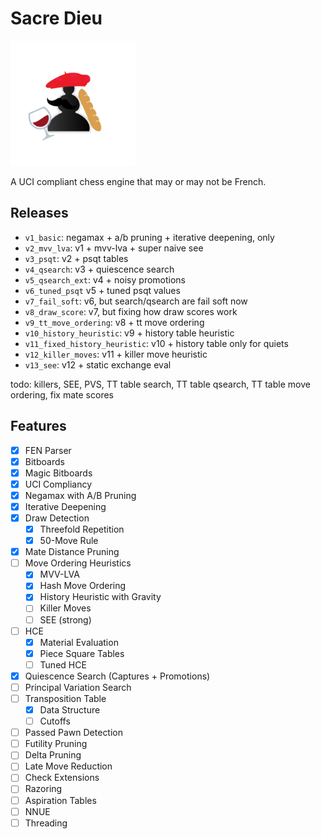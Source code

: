 # Sacre Dieu

<a href=".">
    <img src="./assets/icon.png" alt="sacredieu logo" height="200" width="200" />
</a>

A UCI compliant chess engine that may or may not be French.

## Releases
- `v1_basic`: negamax + a/b pruning + iterative deepening, only
- `v2_mvv_lva`: v1 + mvv-lva + super naive see
- `v3_psqt`: v2 + psqt tables
- `v4_qsearch`: v3 + quiescence search
- `v5_qsearch_ext`: v4 + noisy promotions
- `v6_tuned_psqt` v5 + tuned psqt values
- `v7_fail_soft`: v6, but search/qsearch are fail soft now
- `v8_draw_score`: v7, but fixing how draw scores work
- `v9_tt_move_ordering`: v8 + tt move ordering
- `v10_history_heuristic`: v9 + history table heuristic
- `v11_fixed_history_heuristic`: v10 + history table only for quiets
- `v12_killer_moves`: v11 + killer move heuristic
- `v13_see`: v12 + static exchange eval

todo: killers, SEE, PVS, TT table search, TT table qsearch, TT table move ordering, fix mate scores

## Features
- [x] FEN Parser
- [x] Bitboards
- [x] Magic Bitboards
- [x] UCI Compliancy
- [x] Negamax with A/B Pruning
- [x] Iterative Deepening
- [x] Draw Detection
    - [x] Threefold Repetition
    - [x] 50-Move Rule
- [x] Mate Distance Pruning
- [ ] Move Ordering Heuristics
    - [x] MVV-LVA
    - [x] Hash Move Ordering
    - [x] History Heuristic with Gravity
    - [ ] Killer Moves
    - [ ] SEE (strong)
- [ ] HCE
    - [x] Material Evaluation
    - [x] Piece Square Tables
    - [ ] Tuned HCE
- [x] Quiescence Search (Captures + Promotions)
- [ ] Principal Variation Search
- [ ] Transposition Table
    - [x] Data Structure
    - [ ] Cutoffs 
- [ ] Passed Pawn Detection
- [ ] Futility Pruning
- [ ] Delta Pruning
- [ ] Late Move Reduction
- [ ] Check Extensions
- [ ] Razoring
- [ ] Aspiration Tables
- [ ] NNUE
- [ ] Threading